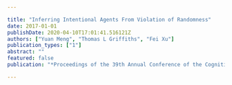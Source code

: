 ```yaml
---

title: "Inferring Intentional Agents From Violation of Randomness"
date: 2017-01-01
publishDate: 2020-04-10T17:01:41.516121Z
authors: ["Yuan Meng", "Thomas L Griffiths", "Fei Xu"]
publication_types: ["1"]
abstract: ""
featured: false
publication: "*Proceedings of the 39th Annual Conference of the Cognitive Science Society*"

---
```


